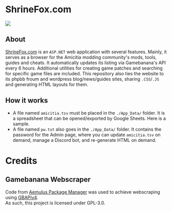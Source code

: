 # ShrineFox.com
![](https://i.imgur.com/ssQNbji.gif)
## About
[ShrineFox.com](https://shrinefox.com) is an ``ASP.NET`` web application with several features. Mainly, it serves as a browser for the Amicitia modding community's mods, tools, guides and cheats. 
It automatically updates its listing via Gamebanana's API every 6 hours. 
Additional utilities for creating game patches and searching for specific game files are included. 
This repository also ties the website to its phpbb froum and wordpress blog/news/guides sites, sharing ``.CSS``/``.JS`` and generating HTML layouts for them.
## How it works
- A file named ``amicitia.tsv`` must be placed in the ``./App_Data/`` folder. It is a spreadsheet that can be opened/exported by Google Sheets. Here is a sample.  
- A file named ``pw.txt`` also goes in the ``./App_Data/`` folder. It contains the password for the Admin page, where you can update ``amicitia.tsv`` on demand, manage a Discord bot, and re-generate HTML on demand.

# Credits
## Gamebanana Webscraper
Code from [Aemulus Package Manager](https://github.com/TekkaGB/AemulusModManager) was used to achieve webscraping using [GBAPIv4](https://gamebanana.com/apiv4/).  
As such, this project is licensed under GPL-3.0.
